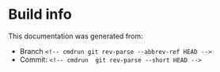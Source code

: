 # Build info

This documentation was generated from:
- Branch `<!-- cmdrun git rev-parse --abbrev-ref HEAD -->`
- Commit: `<!-- cmdrun  git rev-parse --short HEAD -->`
